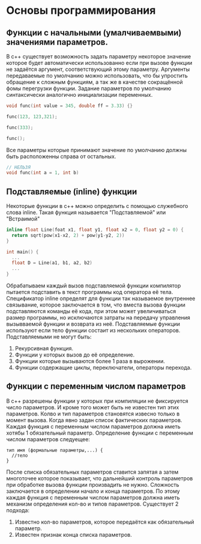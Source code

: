 # Основы программирования

## Функции с начальными (умалчиваемвыми) значениями параметров.
В с++ существует возможность задать параметру некоторое значение которое будет автоматически использованно если при вызове функции не задаётся аргумент, соответствующий этому параметру. Аргументы передаваемые по умолчанию можно использовать, что бы упростить обращение к сложным функциям, а так же в качестве сокращённой фомы перегрузки функции. Задание параметров по умолчанию синтаксически аналогично инициализации переменных.
```cpp
void func(int value = 345, double ff = 3.33) {}

func(123, 123,321);

func(333);

func();
```
Все параметры которые принимают значение по умолчанию должны быть расположенны справа от остальных.
```cpp
// НЕЛЬЗЯ
void func(int a = 1, int b)
```
## Подставляемые (inline) функции
Некоторые функции в с++ можно определить с помощью служебного слова inline. Такая функция называется "Подставляемой" или "Встраимой"

```cpp
inline float Line(foat x1, float y1, float x2 = 0, float y2 = 0) {
  return sqrt(pow(x1-x2, 2) + pow(y1-y2, 2))
}

int main() {
  ...
  float D = Line(a1, b1, a2, b2)
  ...
}
```
Обрабатываем каждый вызов подставляемой функции компилятор пытается подставить в текст программы код оператора её тела. Спецификатор inline определят для функции так называемое внутреннее связывание, которое заключается в том, что вместа вызова функции подставляются команды её кода, при этом может увеличиваться размер программы, но исключаются затраты на передачу управления вызывваемой функции и возврата из неё. Подставляемые функции используют если тело функции состаит из нескольких операторов. Подставляемыми не могут быть:

1. Рекурсивная функция.
2. Функции у которых вызов до её определение.
3. Функции которые вызываются более 1 раза в вырожении.
4. Функции содержащие циклы, переключатели, операторы перехода.

## Функции с переменным числом параметров
В с++ разрешены функции у которых при компиляции не фиксируется число параметров. И кроме того может быть не известен тип этих параметров. Колво и тип параметров становятся извесно только в момент вызова. Когда явно задан список фактических параметров. Каждая функция с переменным числом параметров должна иметь хотябы 1 обязательный параметр. Определение функции с переменным числом параметров следуещее:
```
тип имя (формальные параметры,...) {
  //тело
}
```
После списка обязательных параметров ставится запятая а затем многоточее которое показывает, что дальнейший контроль параметров при обработке вызова функции произвадить не нужно. Сложность заключается в определении начало и конца параметров. По этому каждая функция с переменным числом параметров должна иметь механизм определения кол-во и типов параметров. Существует 2 подхода:

1. Известно кол-во параметров, которое передаётся как обязательный параметр.
2. Известен признак конца списка параметров.

